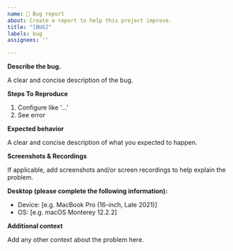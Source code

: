 ```yaml
---
name: 🐛 Bug report
about: Create a report to help this project improve.
title: "[BUG]"
labels: bug
assignees: ''

---
```


**Describe the bug.**

A clear and concise description of the bug.


**Steps To Reproduce**

1. Configure like '...'
2. See error


**Expected behavior**

A clear and concise description of what you expected to happen.


**Screenshots & Recordings**

If applicable, add screenshots and/or screen recordings to help explain the problem.


**Desktop (please complete the following information):**

 - Device: [e.g. MacBook Pro (16-inch, Late 2021)]
 - OS: [e.g. macOS Monterey 12.2.2]


**Additional context**

Add any other context about the problem here.
